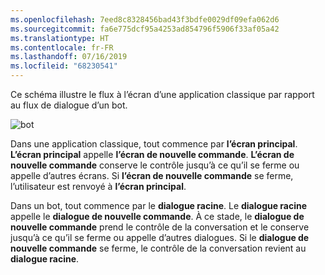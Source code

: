 ```yaml
---
ms.openlocfilehash: 7eed8c8328456bad43f3bdfe0029df09efa062d6
ms.sourcegitcommit: fa6e775dcf95a4253ad854796f5906f33af05a42
ms.translationtype: HT
ms.contentlocale: fr-FR
ms.lasthandoff: 07/16/2019
ms.locfileid: "68230541"
---
```

Ce schéma illustre le flux à l’écran d’une application classique par rapport au flux de dialogue d’un bot. 

![bot](~/media/designing-bots/core/dialogs-screens.png)

Dans une application classique, tout commence par **l’écran principal**.
**L’écran principal** appelle **l’écran de nouvelle commande**.
**L’écran de nouvelle commande** conserve le contrôle jusqu’à ce qu’il se ferme ou appelle d’autres écrans. Si **l’écran de nouvelle commande** se ferme, l’utilisateur est renvoyé à **l’écran principal**.

Dans un bot, tout commence par le **dialogue racine**. Le **dialogue racine** appelle le **dialogue de nouvelle commande**. À ce stade, le **dialogue de nouvelle commande** prend le contrôle de la conversation et le conserve jusqu’à ce qu’il se ferme ou appelle d’autres dialogues. Si le **dialogue de nouvelle commande** se ferme, le contrôle de la conversation revient au **dialogue racine**.